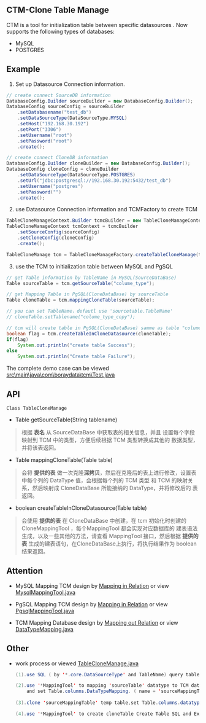 ## CTM-Clone Table Manage

CTM is a tool for initialization table between specific datasources . Now supports the following types of databases:

-   MySQL
-   POSTGRES



## Example

1.  Set up Datasource Connection information.

```java
// create connect SourceDB information        
DatabaseConfig.Builder sourceBuilder = new DatabaseConfig.Builder();
DatabaseConfig sourceConfig = sourceBuilder
    .setDatabasename("test_db")
    .setDataSourceType(DataSourceType.MYSQL)
    .setHost("192.168.30.192")
    .setPort("3306")
    .setUsername("root")
    .setPassword("root")
    .create();

// create connect CloneDB information  
DatabaseConfig.Builder cloneBuilder = new DatabaseConfig.Builder();
DatabaseConfig cloneConfig = cloneBuilder
    .setDataSourceType(DataSourceType.POSTGRES)
    .setUrl("jdbc:postgresql://192.168.30.192:5432/test_db")
    .setUsername("postgres")
    .setPassword("")
    .create();
```

2.  use Datasource Connection information and TCMFactory to create TCM

```java
TableCloneManageContext.Builder tcmcBuilder = new TableCloneManageContext.Builder();
TableCloneManageContext tcmContext = tcmcBuilder
    .setSourceConfig(sourceConfig)
    .setCloneConfig(cloneConfig)
    .create();

TableCloneManage tcm = TableCloneManageFactory.createTableCloneManage(tcmContext);
```

3.  use the TCM to initialization table between MySQL and PgSQL

```java
// get Table information by TableName in MySQL(SourceDataBase)
Table sourceTable = tcm.getSourceTable("colume_type");

// get Mapping Table in PgSQL(CloneDataBase) by sourceTable
Table cloneTable = tcm.mappingCloneTable(sourceTable);

// you can set TableName，defautl use 'sourcetable.TableName'
// cloneTable.setTablename("colume_type_copy");

// tcm will create table in PgSQL(CloneDataBase) samme as table "colume_type"
boolean flag = tcm.createTableInCloneDatasource(cloneTable);
if(flag)
	System.out.println("create table Success");
else
	System.out.println("Create table Failure");
```



The complete demo case can be viewed [src\main\java\com\boraydata\tcm\Test.java](src/main/java/com/boraydata/tcm/Test.java)



## API

`Class TableCloneManage`



-   Table getSourceTable(String tablename)

>   根据 **表名** 从 SourceDataBase 中获取表的相关信息，并且 设置每个字段映射到 TCM 中的类型，方便后续根据 TCM 类型转换成其他的 数据类型，并将该表返回。



-   Table mappingCloneTable(Table table)

>   会将 **提供的表** 做一次克隆**深拷贝**，然后在克隆后的表上进行修改，设置表中每个列的 DataType 值，会根据每个列的 TCM 类型 和 TCM 的映射关系，然后映射成 CloneDataBase 所能接纳的 DataType，并将修改后的 表返回。



-   boolean createTableInCloneDatasource(Table table)

>   会使用 **提供的表** 在 CloneDataBase 中创建，在 tcm 初始化时创建的 CloneMappingTool ，每个MappingTool 都会实现对应数据库的 建表语法生成，以及一些其他的方法，请查看 MappingTool 接口，然后根据 **提供的表** 生成的建表语句，在CloneDataBase上执行，将执行结果作为 boolean 结果返回。



## Attention

-   MySQL Mapping TCM design by [Mapping in Relation](https://debezium.io/documentation/reference/1.0/connectors/mysql.html#how-the-mysql-connector-maps-data-types_cdc) or view [MysqlMappingTool.java](src/main/java/com/boraydata/tcm\mapping/MysqlMappingTool.java)
-   PgSQL Mapping TCM design by [Mapping in Relation](https://debezium.io/documentation/reference/1.0/connectors/postgresql.html#data-types) or view [PgsqlMappingTool.java](src/main/java/com/boraydata/tcm/mapping/PgsqlMappingTool.java)



-   TCM Mapping Database design by  [Mapping out Relation](https://docs.confluent.io/3.1.1/connect/connect-jdbc/docs/sink_connector.html#auto-creation-and-auto-evoluton) or view [DataTypeMapping.java](src/main/java/com/boraydata/tcm/core/DataTypeMapping.java)



## Other

-   work process or viewed [TableCloneManage.java](src/main/java/com/boraydata/tcm/core/TableCloneManage.java)

    ```java
    (1).use SQL ( by '*.core.DataSourceType' and TableName) query table info and save as Table ( name = 'sourceTable' ).
    
    (2).use '*MappingTool' to mapping 'sourceTable' datatype to TCM datatype,
        and set Table.columns.DataTypeMapping. ( name = 'sourceMappingTable' )
        
    (3).clone 'sourceMappingTable' temp table,set Table.columns.datatype use  '*.core.DataTypeMapping' ( name = cloneTable)
    
    (4).use '*MappingTool' to create cloneTable Create Table SQL and Execute SQL.
    ```

